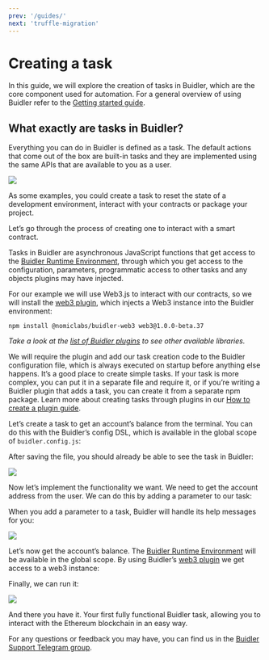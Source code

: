 ```yaml
---
prev: '/guides/'
next: 'truffle-migration'
---
```


# Creating a task

In this guide, we will explore the creation of tasks in Buidler, which are the core component used for automation. For a general overview of using Buidler refer to the [Getting started guide](https://medium.com/nomic-labs-blog/how-to-get-started-with-buidler-68beb6b9bb04).

## **What exactly are tasks in Buidler?**

Everything you can do in Buidler is defined as a task. The default actions that come out of the box are built-in tasks and they are implemented using the same APIs that are available to you as a user.

![](https://cdn-images-1.medium.com/max/1600/1*6Hs6BHNc-aBBrlzu_GBevw.png)  

As some examples, you could create a task to reset the state of a development environment, interact with your contracts or package your project.

Let’s go through the process of creating one to interact with a smart contract.

Tasks in Buidler are asynchronous JavaScript functions that get access to the [Buidler Runtime Environment](https://github.com/nomiclabs/buidler/blob/new-readme/README.md#Buidler-Runtime-Environment), through which you get access to the configuration, parameters, programmatic access to other tasks and any objects plugins may have injected.

For our example we will use Web3.js to interact with our contracts, so we will install the [web3 plugin](https://github.com/nomiclabs/buidler-web3), which injects a Web3 instance into the Buidler environment:

`npm install @nomiclabs/buidler-web3 web3@1.0.0-beta.37`

*Take a look at the [list of Buidler plugins](https://github.com/nomiclabs/buidler#Plugins) to see other available libraries.*

We will require the plugin and add our task creation code to the Buidler configuration file, which is always executed on startup before anything else happens. It’s a good place to create simple tasks. If your task is more complex, you can put it in a separate file and require it, or if you’re writing a Buidler plugin that adds a task, you can create it from a separate npm package. Learn more about creating tasks through plugins in our [How to create a plugin guide](https://medium.com/nomic-labs-blog/how-to-create-a-buidler-plugin-b60432bf6d75).

Let’s create a task to get an account’s balance from the terminal. You can do this with the Buidler’s config DSL, which is available in the global scope of `buidler.config.js`:

After saving the file, you should already be able to see the task in Buidler:

![](https://cdn-images-1.medium.com/max/1600/1*YI86NhKsljGf6u0zSCoGRA.png)

Now let’s implement the functionality we want. We need to get the account address from the user. We can do this by adding a parameter to our task:

When you add a parameter to a task, Buidler will handle its help messages for you:

![](https://cdn-images-1.medium.com/max/1600/1*JxpDYfaZutArBmKdOWt4fg.png)

Let’s now get the account’s balance. The [Buidler Runtime Environment](https://github.com/nomiclabs/buidler#Buidler-Runtime-Environment) will be available in the global scope. By using Buidler’s [web3 plugin](https://github.com/nomiclabs/buidler-web3) we get access to a web3 instance:

Finally, we can run it:

![](https://cdn-images-1.medium.com/max/1600/1*N2ivLG4RFHLv-C2LM8AU_w.png)

And there you have it. Your first fully functional Buidler task, allowing you to interact with the Ethereum blockchain in an easy way.

For any questions or feedback you may have, you can find us in the [Buidler Support Telegram group](http://t.me/BuidlerSupport).